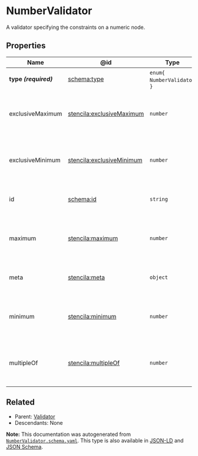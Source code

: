 # NumberValidator

A validator specifying the constraints on a numeric node.

## Properties

| Name                  | @id                                                                           | Type                          | Description                                         | Inherited from                          |
| --------------------- | ----------------------------------------------------------------------------- | ----------------------------- | --------------------------------------------------- | --------------------------------------- |
| **type _(required)_** | [schema:type](https://schema.org/type)                                        | `enum{`​`NumberValidator`​`}` | The name of the type.                               | [Entity](./Entity.md)                   |
| exclusiveMaximum      | [stencila:exclusiveMaximum](https://schema.stenci.la/exclusiveMaximum.jsonld) | `number`                      | The exclusive upper limit for a numeric node.       | [NumberValidator](./NumberValidator.md) |
| exclusiveMinimum      | [stencila:exclusiveMinimum](https://schema.stenci.la/exclusiveMinimum.jsonld) | `number`                      | The exclusive lower limit for a numeric node.       | [NumberValidator](./NumberValidator.md) |
| id                    | [schema:id](https://schema.org/id)                                            | `string`                      | The identifier for this item.                       | [Entity](./Entity.md)                   |
| maximum               | [stencila:maximum](https://schema.stenci.la/maximum.jsonld)                   | `number`                      | The inclusive upper limit for a numeric node.       | [NumberValidator](./NumberValidator.md) |
| meta                  | [stencila:meta](https://schema.stenci.la/meta.jsonld)                         | `object`                      | Metadata associated with this item.                 | [Entity](./Entity.md)                   |
| minimum               | [stencila:minimum](https://schema.stenci.la/minimum.jsonld)                   | `number`                      | The inclusive lower limit for a numeric node.       | [NumberValidator](./NumberValidator.md) |
| multipleOf            | [stencila:multipleOf](https://schema.stenci.la/multipleOf.jsonld)             | `number`                      | A number that a numeric node must be a multiple of. | [NumberValidator](./NumberValidator.md) |

## Related

-   Parent: [Validator](./Validator.md)
-   Descendants: None

**Note:** This documentation was autogenerated from [`NumberValidator.schema.yaml`](https://github.com/stencila/schema/blob/master/schema/NumberValidator.schema.yaml). This type is also available in [JSON-LD](https://schema.stenci.la/NumberValidator.jsonld) and [JSON Schema](https://schema.stenci.la/NumberValidator.schema.json).
